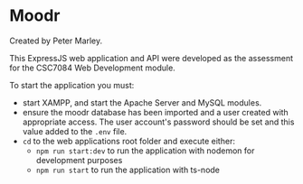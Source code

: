 # Moodr

Created by Peter Marley.

This ExpressJS web application and API were developed as the assessment for the CSC7084 Web Development module.

To start the application you must:
- start XAMPP, and start the Apache Server and MySQL modules.
- ensure the moodr database has been imported and a user created with appropriate access. The user account's password should be set and this value added to the `.env` file.
- `cd` to the web applications root folder and execute either:
    - `npm run start:dev` to run the application with nodemon for development purposes
    - `npm run start` to run the application with ts-node